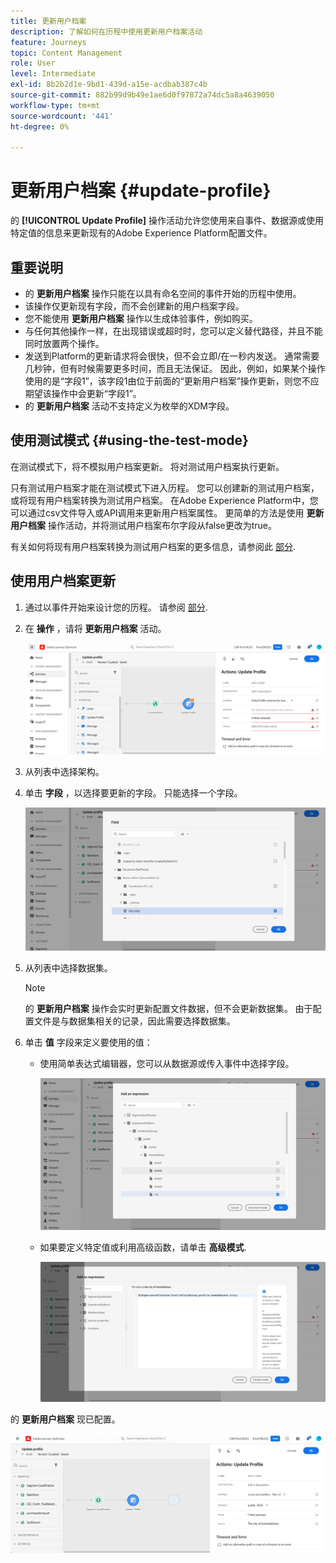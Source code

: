 ```yaml
---
title: 更新用户档案
description: 了解如何在历程中使用更新用户档案活动
feature: Journeys
topic: Content Management
role: User
level: Intermediate
exl-id: 8b2b2d1e-9bd1-439d-a15e-acdbab387c4b
source-git-commit: 882b99d9b49e1ae6d0f97872a74dc5a8a4639050
workflow-type: tm+mt
source-wordcount: '441'
ht-degree: 0%

---
```


# 更新用户档案 {#update-profile}

的 **[!UICONTROL Update Profile]** 操作活动允许您使用来自事件、数据源或使用特定值的信息来更新现有的Adobe Experience Platform配置文件。

## 重要说明

* 的 **更新用户档案** 操作只能在以具有命名空间的事件开始的历程中使用。
* 该操作仅更新现有字段，而不会创建新的用户档案字段。
* 您不能使用 **更新用户档案** 操作以生成体验事件，例如购买。
* 与任何其他操作一样，在出现错误或超时时，您可以定义替代路径，并且不能同时放置两个操作。
* 发送到Platform的更新请求将会很快，但不会立即/在一秒内发送。 通常需要几秒钟，但有时候需要更多时间，而且无法保证。 因此，例如，如果某个操作使用的是“字段1”，该字段1由位于前面的“更新用户档案”操作更新，则您不应期望该操作中会更新“字段1”。
* 的 **更新用户档案** 活动不支持定义为枚举的XDM字段。

## 使用测试模式 {#using-the-test-mode}

在测试模式下，将不模拟用户档案更新。 将对测试用户档案执行更新。

只有测试用户档案才能在测试模式下进入历程。 您可以创建新的测试用户档案，或将现有用户档案转换为测试用户档案。 在Adobe Experience Platform中，您可以通过csv文件导入或API调用来更新用户档案属性。 更简单的方法是使用 **更新用户档案** 操作活动，并将测试用户档案布尔字段从false更改为true。

有关如何将现有用户档案转换为测试用户档案的更多信息，请参阅此 [部分](../building-journeys/creating-test-profiles.md#create-test-profiles-csv).

## 使用用户档案更新

1. 通过以事件开始来设计您的历程。 请参阅 [部分](../building-journeys/journey.md).

1. 在 **操作** ，请将 **更新用户档案** 活动。

   ![](assets/profileupdate0.png)

1. 从列表中选择架构。

1. 单击 **字段** ，以选择要更新的字段。 只能选择一个字段。

   ![](assets/profileupdate2.png)

1. 从列表中选择数据集。

   >[!NOTE]
   >
   >的 **更新用户档案** 操作会实时更新配置文件数据，但不会更新数据集。 由于配置文件是与数据集相关的记录，因此需要选择数据集。

1. 单击 **值** 字段来定义要使用的值：

   * 使用简单表达式编辑器，您可以从数据源或传入事件中选择字段。

      ![](assets/profileupdate4.png)

   * 如果要定义特定值或利用高级函数，请单击 **高级模式**.

      ![](assets/profileupdate3.png)

的 **更新用户档案** 现已配置。

![](assets/profileupdate1.png)
